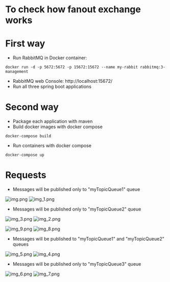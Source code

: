 # To check how fanout exchange works

# First way
* Run RabbitMQ in Docker container:
```ssh
docker run -d -p 5672:5672 -p 15672:15672 --name my-rabbit rabbitmq:3-management
```
* RabbitMQ web Console: http://localhost:15672/
* Run all three spring boot applications

# Second way
* Package each application with maven
* Build docker images with docker compose
```ssh
docker-compose build
```
* Run containers with docker compose
```ssh
docker-compose up
```
# Requests
* Messages will be published only to "myTopicQueue1" queue

![img.png](img.png)
![img_1.png](img_1.png)

* Messages will be published only to "myTopicQueue2" queue

![img_3.png](img_3.png)
![img_2.png](img_2.png)

![img_9.png](img_9.png)
![img_8.png](img_8.png)

* Messages will be published to "myTopicQueue1" and "myTopicQueue2" queues

![img_5.png](img_5.png)
![img_4.png](img_4.png)

* Messages will be published only to "myTopicQueue3" queue

![img_6.png](img_6.png)
![img_7.png](img_7.png)